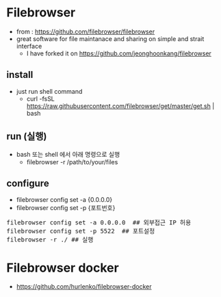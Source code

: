 # Filebrowser
- from : https://github.com/filebrowser/filebrowser
- great software for file maintanace and sharing on simple and strait interface
  - I have forked it on https://github.com/jeonghoonkang/filebrowser    

## install
- just run shell command
  - curl -fsSL https://raw.githubusercontent.com/filebrowser/get/master/get.sh | bash
  
## run (실행)
  - bash 또는 shell 에서 아래 명령으로 실행
    - filebrowser -r /path/to/your/files
## configure
  - filebrowser config set -a {0.0.0.0}
  - filebrowser config set -p {포트번호}

<pre>
filebrowser config set -a 0.0.0.0  ## 외부접근 IP 허용
filebrowser config set -p 5522  ## 포트설정
filebrowser -r ./ ## 실행
</pre>

# Filebrowser docker
- https://github.com/hurlenko/filebrowser-docker
